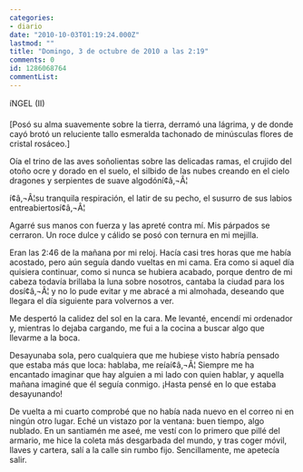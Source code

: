 ```yaml
---
categories:
- diario
date: "2010-10-03T01:19:24.000Z"
lastmod: ""
title: "Domingo, 3 de octubre de 2010 a las 2:19"
comments: 0
id: 1286068764
commentList:
---
```


íNGEL (II)  
  
[Posó su alma suavemente sobre la tierra, derramó una lágrima, y de donde cayó brotó un reluciente tallo esmeralda tachonado de minúsculas flores de cristal rosáceo.]  
  
Oía el trino de las aves soñolientas sobre las delicadas ramas, el crujido del otoño ocre y dorado en el suelo, el silbido de las nubes creando en el cielo dragones y serpientes de suave algodóní¢â‚¬Â¦  
  
í¢â‚¬Â¦su tranquila respiración, el latir de su pecho, el susurro de sus labios entreabiertosí¢â‚¬Â¦  
  
Agarré sus manos con fuerza y las apreté contra mí. Mis párpados se cerraron. Un roce dulce y cálido se posó con ternura en mi mejilla.  
  
Eran las 2:46 de la mañana por mi reloj. Hacía casi tres horas que me había acostado, pero aún seguía dando vueltas en mi cama. Era como si aquel día quisiera continuar, como si nunca se hubiera acabado, porque dentro de mi cabeza todavía brillaba la luna sobre nosotros, cantaba la ciudad para los dosí¢â‚¬Â¦ y no lo pude evitar y me abracé a mi almohada, deseando que llegara el día siguiente para volvernos a ver.  
  
Me despertó la calidez del sol en la cara. Me levanté, encendí mi ordenador y, mientras lo dejaba cargando, me fui a la cocina a buscar algo que llevarme a la boca.  
  
Desayunaba sola, pero cualquiera que me hubiese visto habría pensado que estaba más que loca: hablaba, me reíaí¢â‚¬Â¦ Siempre me ha encantado imaginar que hay alguien a mi lado con quien hablar, y aquella mañana imaginé que él seguía conmigo. ¡Hasta pensé en lo que estaba desayunando!  
  
De vuelta a mi cuarto comprobé que no había nada nuevo en el correo ni en ningún otro lugar. Eché un vistazo por la ventana: buen tiempo, algo nublado. En un santiamén me aseé, me vestí con lo primero que pillé del armario, me hice la coleta más desgarbada del mundo, y tras coger móvil, llaves y cartera, salí a la calle sin rumbo fijo. Sencillamente, me apetecía salir.
